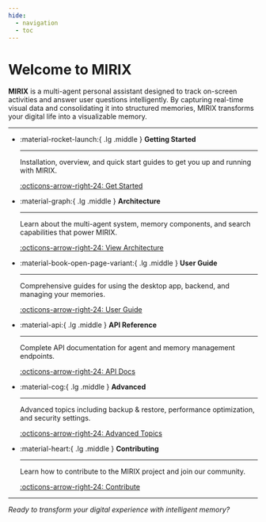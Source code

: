 ```yaml
---
hide:
  - navigation
  - toc
---
```


# Welcome to MIRIX

**MIRIX** is a multi-agent personal assistant designed to track on-screen activities and answer user questions intelligently. By capturing real-time visual data and consolidating it into structured memories, MIRIX transforms your digital life into a visualizable memory. 

---

<div class="grid cards" markdown>

-   :material-rocket-launch:{ .lg .middle } **Getting Started**

    ---

    Installation, overview, and quick start guides to get you up and running with MIRIX.

    [:octicons-arrow-right-24: Get Started](getting-started/overview.md)

-   :material-graph:{ .lg .middle } **Architecture**

    ---

    Learn about the multi-agent system, memory components, and search capabilities that power MIRIX.

    [:octicons-arrow-right-24: View Architecture](architecture/multi-agent-system.md)

-   :material-book-open-page-variant:{ .lg .middle } **User Guide**

    ---

    Comprehensive guides for using the desktop app, backend, and managing your memories.

    [:octicons-arrow-right-24: User Guide](user-guide/desktop-app.md)

-   :material-api:{ .lg .middle } **API Reference**

    ---

    Complete API documentation for agent and memory management endpoints.

    [:octicons-arrow-right-24: API Docs](api/agent-api.md)

-   :material-cog:{ .lg .middle } **Advanced**

    ---

    Advanced topics including backup & restore, performance optimization, and security settings.

    [:octicons-arrow-right-24: Advanced Topics](advanced/backup-restore.md)

-   :material-heart:{ .lg .middle } **Contributing**

    ---

    Learn how to contribute to the MIRIX project and join our community.

    [:octicons-arrow-right-24: Contribute](contributing.md)

</div>

---

*Ready to transform your digital experience with intelligent memory?* 